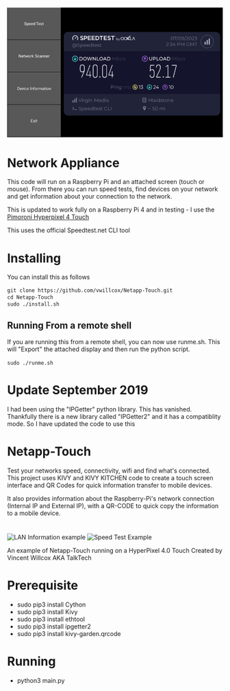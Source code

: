 ![New Speed Test Screen](speedtest-new.png)

# Network Appliance
This code will run on a Raspberry Pi and an attached screen (touch or mouse). From there you can run speed tests, find devices on your network and get information about your connection to the network.

This is updated to work fully on a Raspberry Pi 4 and in testing - I use the [Pimoroni Hyperpixel 4 Touch](https://shop.pimoroni.com/products/hyperpixel-4?variant=12569485443155)

This uses the official Speedtest.net CLI tool

# Installing
You can install this as follows
```
git clone https://github.com/vwillcox/Netapp-Touch.git
cd Netapp-Touch
sudo ./install.sh
```

## Running From a remote shell
If you are running this from a remote shell, you can now use runme.sh. This will "Export" the attached display and then run the python script.

```sudo ./runme.sh```

# Update September 2019
I had been using the "IPGetter" python library. This has vanished. Thankfully there is a new library called "IPGetter2" and it has a compatiblity mode. So I have updated the code to use this

# Netapp-Touch
Test your networks speed, connectivity, wifi and find what's connected. This project uses KIVY and KIVY KITCHEN code to create a
touch screen interface and QR Codes for quick information transfer to mobile devices.

It also provides information about the Raspberry-Pi's network connection (Internal IP and External IP), with a QR-CODE to quick copy
the information to a mobile device.
#
![LAN Information example](https://talktech.info/wp-content/uploads/2023/07/laninfo.png)
![Speed Test Example](https://talktech.info/wp-content/uploads/2023/07/speedtest.png)

An example of Netapp-Touch running on a HyperPixel 4.0 Touch
Created by Vincent Willcox AKA TalkTech

# Prerequisite 
- sudo pip3 install Cython
- sudo pip3 install Kivy
- sudo pip3 install ethtool
- sudo pip3 install ipgetter2
- sudo pip3 install kivy-garden.qrcode

# Running
- python3 main.py
